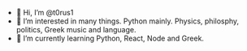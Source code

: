 - 👋 Hi, I’m @t0rus1
- 👀 I’m interested in many things. Python mainly. Physics, philosphy, politics, Greek music and language.
- 🌱 I’m currently learning Python, React, Node and Greek.

<!---
- 💞️ I’m looking to collaborate on ...
- 📫 How to reach me ...

t0rus1/t0rus1 is a ✨ special ✨ repository because its `README.md` (this file) appears on your GitHub profile.
You can click the Preview link to take a look at your changes.
--->
